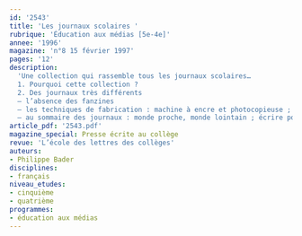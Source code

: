 ```yaml
---
id: '2543'
title: 'Les journaux scolaires '
rubrique: 'Éducation aux médias [5e-4e]'
annee: '1996'
magazine: 'n°8 15 février 1997'
pages: '12'
description: 
  'Une collection qui rassemble tous les journaux scolaires…
  1. Pourquoi cette collection ?
  2. Des journaux très différents
  – l’absence des fanzines
  – les techniques de fabrication : machine à encre et photocopieuse ; BD et PAO
  – au sommaire des journaux : monde proche, monde lointain ; écrire pour informer, écrire pour s’exprimer'
article_pdf: '2543.pdf'
magazine_special: Presse écrite au collège
revue: 'L’école des lettres des collèges'
auteurs:
- Philippe Bader
disciplines:
- français
niveau_etudes:
- cinquième
- quatrième
programmes:
- éducation aux médias
---
```

